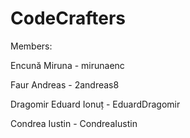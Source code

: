 # CodeCrafters

Members: 

Encună Miruna - mirunaenc

Faur Andreas - 2andreas8

Dragomir Eduard Ionuț - EduardDragomir

Condrea Iustin - CondreaIustin
